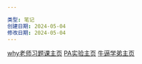 ```yaml
---

类型: 笔记
创建日期: 2024-05-04
修改日期: 2024-05-04
---
```

[why老师习题课主页](http://why.ink:8080/ICS/2023/)
[PA实验主页](https://nju-projectn.github.io/ics-pa-gitbook/ics2023/)
[牛逼学弟主页](https://vgalaxy.work/posts/)


